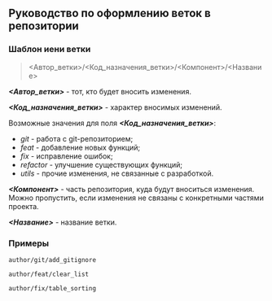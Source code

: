 ## Руководство по оформлению веток в репозитории

### Шаблон иени ветки

> <Автор_ветки>/<Код_назначения_ветки>/<Компонент>/<Название>

 ***<Автор_ветки>*** - тот, кто будет вносить изменения. 

 ***<Код_назначения_ветки>*** - характер вносимых изменений.

Возможные значения для поля ***<Код_назначения_ветки>***:

* _git_ - работа с git-репозиторием;
* _feat_ - добавление новых функций;
* _fix_ - исправление ошибок;
* _refactor_ - улучшение существующих функций;
* _utils_ - прочие изменения, не связанные с разработкой.

***<Компонент>*** - часть репозитория, куда будут вноситься изменения. Можно пропустить, если изменения не связаны с конкретными частями проекта.

***<Название>*** - название ветки.

### Примеры

```
author/git/add_gitignore

author/feat/clear_list

author/fix/table_sorting
```